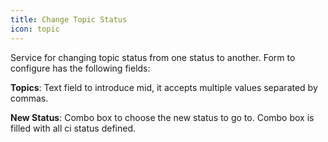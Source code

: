 ```yaml
---
title: Change Topic Status
icon: topic
---
```


Service for changing topic status from one status to another. Form to configure has the following fields:

**Topics**: Text field to introduce mid, it accepts multiple values separated by commas.

**New Status**: Combo box to choose the new status to go to. Combo box is filled with all ci status defined.

